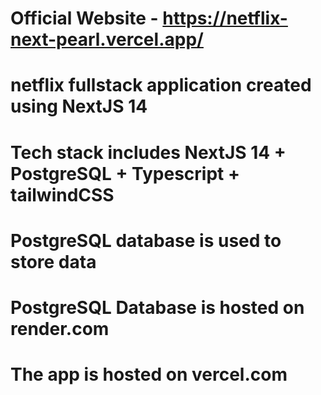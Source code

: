# Official Website - https://netflix-next-pearl.vercel.app/

# netflix fullstack application created using NextJS 14

# Tech stack includes NextJS 14 + PostgreSQL + Typescript + tailwindCSS

# PostgreSQL database is used to store data

# PostgreSQL Database is hosted on render.com

# The app is hosted on vercel.com